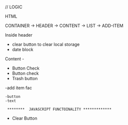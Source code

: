 // LOGIC

HTML 

CONTAINER -> HEADER -> CONTENT -> LIST -> ADD-ITEM

Inside header
 - clear button to clear local storage
 - date block

 Content -
 - Button Check
 - Button check
 - Trash button

 -add item fac
 
    -button 
    -text 

     ********  JAVASCRIPT FUNCTOINALITY *************

- Clear Button 

